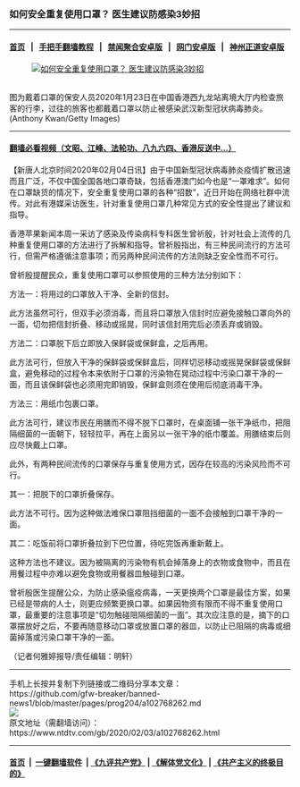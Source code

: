 ### 如何安全重复使用口罩？ 医生建议防感染3妙招
------------------------

#### [首页](https://github.com/gfw-breaker/banned-news1/blob/master/README.md) &nbsp;&nbsp;|&nbsp;&nbsp; [手把手翻墙教程](https://github.com/gfw-breaker/guides/wiki) &nbsp;&nbsp;|&nbsp;&nbsp; [禁闻聚合安卓版](https://github.com/gfw-breaker/bn-android) &nbsp;&nbsp;|&nbsp;&nbsp; [网门安卓版](https://github.com/oGate2/oGate) &nbsp;&nbsp;|&nbsp;&nbsp; [神州正道安卓版](https://github.com/SzzdOgate/update) 



<div><div class="featured_image">
 <a href="https://i.ntdtv.com/assets/uploads/2020/02/GettyImages-1195464079.jpg" target="_blank">
  <figure>
   <img alt="如何安全重复使用口罩？ 医生建议防感染3妙招" src="https://i.ntdtv.com/assets/uploads/2020/02/GettyImages-1195464079-800x450.jpg"/>
  </figure><br/>
 </a>
 <span class="caption">
  图为戴着口罩的保安人员2020年1月23日在中国香港西九龙站离境大厅内检查旅客的行李，过往的旅客也都戴着口罩以防止被感染武汉新型冠状病毒肺炎。(Anthony Kwan/Getty Images)
 </span>
</div>
</div><hr/>

#### [翻墙必看视频（文昭、江峰、法轮功、八九六四、香港反送中...）](https://github.com/gfw-breaker/banned-news1/blob/master/pages/link3.md)

<div><div class="post_content" itemprop="articleBody">
 <p>
  【新唐人北京时间2020年02月04日讯】由于中国新型冠状病毒肺炎疫情扩散迅速而且广泛，不仅中国全国各地口罩奇缺，包括香港澳门如今也是“一罩难求”。如何在口罩缺货的情况下，安全重复使用口罩的各种“招数”，近日开始在网络社群中流传。对此有港媒采访医生，针对重复使用口罩几种常见方式的安全性提出了建议和指导。
 </p>
 <p>
  香港苹果新闻本周一采访了感染及传染病科专科医生曾祈殷，针对社会上流传的几种重复使用口罩的方法进行了拆解和指导。曾祈殷指出，有三种民间流行的方法可行，但需严格遵循注意事项；而另两种民间流传的方法则缺乏安全性而不可行。
 </p>
 <p>
  曾祈殷提醒民众，重复使用口罩可以参照使用的三种方法分别如下：
 </p>
 <p>
  方法一：将用过的口罩放入干净、全新的信封。
 </p>
 <p>
  此方法虽然可行，但双手必须消毒，而且将口罩放入信封时应避免接触口罩向外的一面，切勿把信封折叠、移动或摇晃，同时该信封用完后必须丢弃或销毁。
 </p>
 <p>
  方法二：口罩脱下后立即放入保鲜袋或保鲜盒，之后再用。
 </p>
 <p>
  此方法可行，但放入干净的保鲜袋或保鲜盒后，同样切忌移动或摇晃保鲜袋或保鲜盒，避免移动的过程令本来依附于口罩的污染物在晃动过程中污染口罩干净的一面，而且该保鲜袋也必须用完即销毁，保鲜盒则须在使用后彻底消毒干净。
 </p>
 <p>
  方法三：用纸巾包裹口罩。
 </p>
 <p>
  此方法可行，建议市民在用膳而不得不脱下口罩时，在桌面铺一张干净纸巾，把阻隔细菌的一面朝下，轻轻拉平，再在上面另以一张干净的纸巾覆盖。用膳结束后则应尽快戴上口罩。
 </p>
 <p>
  此外，有两种民间流传的口罩保存与重复使用方式，因存在较高的污染风险而不可行。
 </p>
 <p>
  其一：把脱下的口罩折叠保存。
 </p>
 <p>
  此方法不可行。因为这种做法难保口罩阻挡细菌的一面不会接触到口罩干净的一面。
 </p>
 <p>
  其二：吃饭前将口罩折叠拉到下巴位置，待吃完饭再重新戴上。
 </p>
 <p>
  这种方法也不建议。因为被隔离的污染物有机会掉落身上的衣物或食物中，而且在用餐过程中亦难以避免食物或用餐器皿触碰到口罩。
 </p>
 <p>
  曾祈殷医生提醒公众，为防止感染瘟疫病毒，一天更换两个口罩是最佳方案，如果已经是带病的人士，则更应频繁更换口罩。如果因物资有限而不得不重复使用口罩，最重要的注意事项是“切勿触碰阻隔细菌的一面”。其次应注意的是，摘下的口罩摆放好之后，不要再随意移动口罩或放置口罩的器皿，以防止已阻隔的病毒或细菌掉落或污染口罩干净的一面。
 </p>
 <p>
  （记者何雅婷报导/责任编辑：明轩）
 </p>
 <div class="single_ad">
 </div>
</div>
</div>
<hr/>
手机上长按并复制下列链接或二维码分享本文章：<br/>
https://github.com/gfw-breaker/banned-news1/blob/master/pages/prog204/a102768262.md <br/>
<a href='https://github.com/gfw-breaker/banned-news1/blob/master/pages/prog204/a102768262.md'><img src='https://github.com/gfw-breaker/banned-news1/blob/master/pages/prog204/a102768262.md.png'/></a> <br/>
原文地址（需翻墙访问）：https://www.ntdtv.com/gb/2020/02/03/a102768262.html


------------------------
#### [首页](https://github.com/gfw-breaker/banned-news1/blob/master/README.md) &nbsp;|&nbsp; [一键翻墙软件](https://github.com/gfw-breaker/nogfw/blob/master/README.md) &nbsp;| [《九评共产党》](https://github.com/gfw-breaker/9ping.md/blob/master/README.md#九评之一评共产党是什么) | [《解体党文化》](https://github.com/gfw-breaker/jtdwh.md/blob/master/README.md) | [《共产主义的终极目的》](https://github.com/gfw-breaker/gczydzjmd.md/blob/master/README.md)


<img src='http://gfw-breaker.win/banned-news/pages/prog204/a102768262.md' width='0px' height='0px'/>